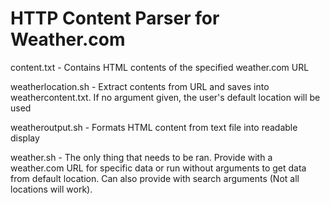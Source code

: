 # HTTP Content Parser for Weather.com

content.txt - Contains HTML contents of the specified weather.com URL

weatherlocation.sh - Extract contents from URL and saves into weathercontent.txt. If no argument given, the user's default location will be used

weatheroutput.sh - Formats HTML content from text file into readable display

weather.sh - The only thing that needs to be ran. Provide with a weather.com URL for specific data or run without arguments to get data from default location. Can also provide with search arguments (Not all locations will work).
